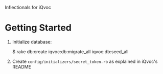Inflectionals for iQvoc


Getting Started
===============

1. Initialize database:

    $ rake db:create iqvoc:db:migrate_all iqvoc:db:seed_all

2. Create `config/initializers/secret_token.rb` as explained in iQvoc's README
